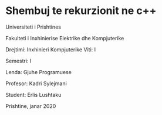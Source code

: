 # Shembuj te rekurzionit ne c++

Universiteti i Prishtines

Fakulteti i Inxhinierise Elektrike dhe Kompjuterike


Drejtimi: Inxhinieri Kompjuterike
Viti: I

Semestri: I

Lenda: Gjuhe Programuese


Profesor: Kadri Sylejmani

Student: Erlis Lushtaku


Prishtine, janar 2020
